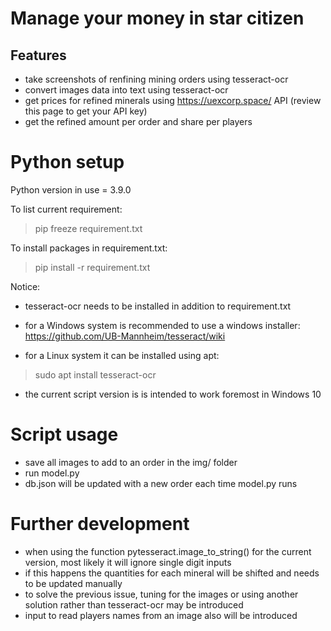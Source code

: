 # Manage your money in star citizen
## Features
* take screenshots of renfining mining orders using tesseract-ocr
* convert images data into text using tesseract-ocr
* get prices for refined minerals using https://uexcorp.space/ API (review this page to get your API key)
* get the refined amount per order and share per players

# Python setup
Python version in use = 3.9.0

To list current requirement:
> pip freeze requirement.txt

To install packages in requirement.txt:
> pip install -r requirement.txt

Notice:
* tesseract-ocr needs to be installed in addition to requirement.txt
* for a Windows system is recommended to use a windows installer:
https://github.com/UB-Mannheim/tesseract/wiki

* for a Linux system it can be installed using apt:
> sudo apt install tesseract-ocr
* the current script version is is intended to work foremost in Windows 10

# Script usage
* save all images to add to an order in the img/ folder
* run model.py
* db.json will be updated with a new order each time model.py runs

# Further development
* when using the function pytesseract.image_to_string() for the current version, most likely it will ignore single digit inputs
* if this happens the quantities for each mineral will be shifted and needs to be updated manually
* to solve the previous issue, tuning for the images or using another solution rather than tesseract-ocr may be introduced
* input to read players names from an image also will be introduced
